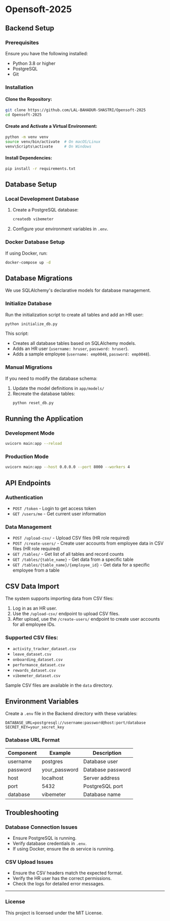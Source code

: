 # Opensoft-2025

## Backend Setup

### Prerequisites
Ensure you have the following installed:
- Python 3.8 or higher
- PostgreSQL
- Git

### Installation

#### Clone the Repository:
```sh
git clone https://github.com/LAL-BAHADUR-SHASTRI/Opensoft-2025
cd Opensoft-2025
```

#### Create and Activate a Virtual Environment:
```sh
python -m venv venv
source venv/bin/activate  # On macOS/Linux
venv\Scripts\activate     # On Windows
```

#### Install Dependencies:
```sh
pip install -r requirements.txt
```

## Database Setup

### Local Development Database
1. Create a PostgreSQL database:
   ```sh
   createdb vibemeter
   ```
2. Configure your environment variables in `.env`.

### Docker Database Setup
If using Docker, run:
```sh
docker-compose up -d
```

## Database Migrations
We use SQLAlchemy's declarative models for database management.

### Initialize Database
Run the initialization script to create all tables and add an HR user:
```sh
python initialize_db.py
```
This script:
- Creates all database tables based on SQLAlchemy models.
- Adds an HR user (`username: hruser`, `password: hruser`).
- Adds a sample employee (`username: emp0048`, `password: emp0048`).

### Manual Migrations
If you need to modify the database schema:
1. Update the model definitions in `app/models/`
2. Recreate the database tables:
   ```sh
   python reset_db.py
   ```

## Running the Application

### Development Mode
```sh
uvicorn main:app --reload
```

### Production Mode
```sh
uvicorn main:app --host 0.0.0.0 --port 8000 --workers 4
```

## API Endpoints

### Authentication
- `POST /token` - Login to get access token
- `GET /users/me` - Get current user information

### Data Management
- `POST /upload-csv/` - Upload CSV files (HR role required)
- `POST /create-users/` - Create user accounts from employee data in CSV files (HR role required)
- `GET /tables/` - Get list of all tables and record counts
- `GET /tables/{table_name}` - Get data from a specific table
- `GET /tables/{table_name}/{employee_id}` - Get data for a specific employee from a table

## CSV Data Import
The system supports importing data from CSV files:
1. Log in as an HR user.
2. Use the `/upload-csv/` endpoint to upload CSV files.
3. After upload, use the `/create-users/` endpoint to create user accounts for all employee IDs.

### Supported CSV files:
- `activity_tracker_dataset.csv`
- `leave_dataset.csv`
- `onboarding_dataset.csv`
- `performance_dataset.csv`
- `rewards_dataset.csv`
- `vibemeter_dataset.csv`

Sample CSV files are available in the `data` directory.

## Environment Variables
Create a `.env` file in the Backend directory with these variables:
```env
DATABASE_URL=postgresql://username:password@host:port/database
SECRET_KEY=your_secret_key
```

### Database URL Format
| Component  | Example     | Description          |
|------------|------------|----------------------|
| username   | postgres   | Database user       |
| password   | your_password | Database password |
| host       | localhost  | Server address      |
| port       | 5432       | PostgreSQL port     |
| database   | vibemeter  | Database name       |

## Troubleshooting

### Database Connection Issues
- Ensure PostgreSQL is running.
- Verify database credentials in `.env`.
- If using Docker, ensure the `db` service is running.

### CSV Upload Issues
- Ensure the CSV headers match the expected format.
- Verify the HR user has the correct permissions.
- Check the logs for detailed error messages.

---

### License
This project is licensed under the MIT License.

